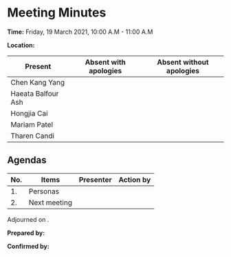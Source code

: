# Meeting Minutes

**Time:** Friday, 19 March 2021, 10:00 A.M - 11:00 A.M

**Location:**

| Present            | Absent with apologies | Absent without apologies |
| ------------------ | --------------------- | ------------------------ |
| Chen Kang Yang     |                       |                          |
| Haeata Balfour Ash |                       |                          |
| Hongjia Cai        |                       |                          |
| Mariam Patel       |                       |                          |
| Tharen Candi       |                       |                          |

## Agendas

| No. | Items                         | Presenter | Action by |
| --- | ----------------------------- | --------- | --------- |
| 1.  | Personas                      |           |           |
| 2.  | Next meeting                  |           |           |

Adjourned on <time>.

**Prepared by:** <name>

**Confirmed by:** <name> <name>